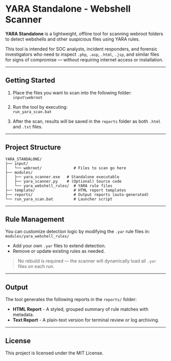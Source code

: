 # YARA Standalone - Webshell Scanner

**YARA Standalone** is a lightweight, offline tool for scanning webroot folders to detect webshells and other suspicious files using YARA rules.

This tool is intended for SOC analysts, incident responders, and forensic investigators who need to inspect `.php`, `.asp`, `.html`, `.jsp`, and similar files for signs of compromise — without requiring internet access or installation.

---

## Getting Started

1. Place the files you want to scan into the following folder:  
   `input\webroot`

2. Run the tool by executing:  
   `run_yara_scan.bat`

3. After the scan, results will be saved in the `reports` folder as both `.html` and `.txt` files.

---

## Project Structure
```text
YARA_STANDALONE/
├── input/
│   └── webroot/              # Files to scan go here
├── modules/
│   ├── yara_scanner.exe   # Standalone executable
│   ├── yara_scanner.py    # (Optional) Source code
│   └── yara_webshell_rules/  # YARA rule files
├── template/                 # HTML report templates
├── reports/                  # Output reports (auto-generated)
└── run_yara_scan.bat         # Launcher script
```
---

## Rule Management

You can customize detection logic by modifying the `.yar` rule files in:  
`modules/yara_webshell_rules/`

- Add your own `.yar` files to extend detection.
- Remove or update existing rules as needed.

> No rebuild is required — the scanner will dynamically load all `.yar` files on each run.

---

## Output

The tool generates the following reports in the `reports/` folder:

- **HTML Report** - A styled, grouped summary of rule matches with metadata.
- **Text Report** - A plain-text version for terminal review or log archiving.

---

## License
This project is licensed under the MIT License.

